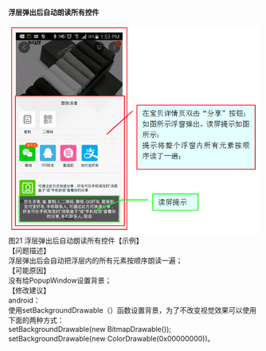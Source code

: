 #### 浮层弹出后自动朗读所有控件
![](/21.png)<br/>
图21 浮层弹出后自动朗读所有控件【示例】<br/>
【问题描述】<br/>
浮层弹出后会自动把浮层内的所有元素按顺序朗读一遍；<br/>
【可能原因】<br/>
没有给PopupWindow设置背景；<br/>
【修改建议】<br/>
android：<br/>
使用setBackgroundDrawable（）函数设置背景，为了不改变视觉效果可以使用下面的两种方式：<br/>
setBackgroundDrawable(new BitmapDrawable());<br/>
setBackgroundDrawable(new ColorDrawable(0x00000000))。<br/>

